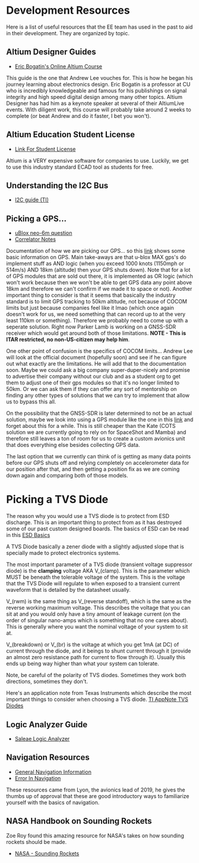 # Development Resources

Here is a list of useful resources that the EE team has used in the past to aid in their development. They are organized by topic.

## Altium Designer Guides
- [Eric Bogatin's Online Altium Course](https://sites.google.com/colorado.edu/practicalpcbdesignmanufacture/erics-altium-workshop)

This guide is the one that Andrew Lee vouches for. This is how he began his journey learning about electronics design. Eric Bogatin is a professor at CU who is incredibly knowledgeable and famous for his publishings on signal integrity and high speed digital design among many other topics. Altium Designer has had him as a keynote speaker at several of their AltiumLive events. With diligent work, this course will probably take around 2 weeks to complete (or beat Andrew and do it faster, I bet you won't). 


## Altium Education Student License
- [Link For Student License](https://www.altium.com/education/student-licenses)

Altium is a VERY expensive software for companies to use. Luckily, we get to use this industry standard ECAD tool as students for free.

## Understanding the I2C Bus
- [I2C guide (TI)](https://www.ti.com/lit/an/slva704/slva704.pdf?ts=1652533258322&ref_url=https%253A%252F%252Fwww.ti.com%252Fproduct%252FTCA9555%253Futm_source%253Dgoogle%2526utm_medium%253Dcpc%2526utm_campaign%253Dasc-int-null-prodfolderdynamic-cpc-pf-google-wwe%2526utm_content%253Dprodfolddynamic%2526ds_k%253DDYNAMIC%2BSEARCH%2BADS%2526DCM%253Dyes%2526gclid%253DCj0KCQjwpv2TBhDoARIsALBnVnk8O5KMyhALKIDlnBGjJ7HfEqzObzi_JllaoqqcZwmt-ouwSHQ_jfIaAliSEALw_wcB%2526gclsrc%253Daw.ds#:~:text=Reading%20From%20a%20Slave%20On%20The%20I2C%20Bus&text=This%20is%20done%20by%20the,it%20wishes%20to%20read%20from.)

## Picking a GPS...
- [uBlox neo-6m question](https://portal.u-blox.com/s/question/0D52p00009NRvHoCAL/neo6mv2-as-rocket-tracker)
- [Correlator Notes](https://www.e-education.psu.edu/geog862/node/1756)

Documentation of how we are picking our GPS... so this [link](https://shop.bigredbee.com/blogs/news/high-altitude-gps-operation) shows some basic information on GPS. Main take-aways are that u-blox MAX gps's do implement stuff as AND logic (when you exceed 1000 knots (1150mph or 514m/s) AND 18km (altitude) then your GPS shuts down). Note that for a lot of GPS modules that are sold out there, it is implemented as OR logic (which won't work because then we won't be able to get GPS data any point above 18km and therefore we can't confirm if we made it to space or not). Another important thing to consider is that it seems that basically the industry standard is to limit GPS tracking to 50km altitude, not because of COCOM limits but just because companies feel like it lmao (which once again doesn't work for us, we need something that can record up to at the very least 110km or something). Therefore we probably need to come up with a seperate solution. Right now Parker Lamb is working on a GNSS-SDR receiver which would get around both of those limitations. **NOTE - This is ITAR restricted, no non-US-citizen may help him**. 

One other point of confusion is the specifics of COCOM limits... Andrew Lee will look at the official document (hopefully soon) and see if he can figure out what exactly are the limitations. He will add that to the documentation soon. Maybe we could ask a big company super-duper-nicely and promise to advertise their company without our club and as a student org to get them to adjust one of their gps modules so that it's no longer limited to 50km. Or we can ask them if they can offer any sort of mentorship on finding any other types of solutions that we can try to implement that allow us to bypass this all. 

On the possibility that the GNSS-SDR is later determined to not be an actual solution, maybe we look into using a GPS module like the one in this [link](https://www.highaltitudescience.com/products/eagle-flight-computer) and forget about this for a while. This is still cheaper than the Kate (COTS solution we are currently going to rely on for SpaceShot and Mamba) and therefore still leaves a ton of room for us to create a custom avionics unit that does everything else besides collecting GPS data. 

The last option that we currently can think of is getting as many data points before our GPS shuts off and relying completely on accelerometer data for our position after that, and then getting a position fix as we are coming down again and comparing both of those models.

# Picking a TVS Diode

The reason why you would use a TVS diode is to protect from ESD discharge. This is an important thing to protect from as it has destroyed some of our past custom designed boards. The basics of ESD can be read in this [ESD Basics](hardware_appnotesORresources/esdbasics.pdf)

A TVS Diode basically a zener diode with a slightly adjusted slope that is specially made to protect electronics systems.

The most important parameter of a TVS diode (transient voltage suppressor diode) is the **clamping** voltage AKA V_(clamp). This is the parameter which MUST be beneath the tolerable voltage of the system. This is the voltage that the TVS Diode will regulate to when exposed to a transient current waveform that is detailed by the datasheet usually.

V_(rwm) is the same thing as V_(reverse standoff), which is the same as the reverse working maximum voltage. This describes the voltage that you can sit at and you would only have a tiny amount of leakage current (on the order of singular nano-amps which is something that no one cares about). This is generally where you want the nominal voltage of your system to sit at.

V_(breakdown) or V_(br) is the voltage at which you get 1mA (at DC) of current through the diode, and it beings to shunt current through it (provide an almost zero resistance path for current to flow through it). Usually this ends up being way higher than what your system can tolerate. 

Note, be careful of the polarity of TVS diodes. Sometimes they work both directions, sometimes they don't.


Here's an application note from Texas Instruments which describe the most important things to consider when choosing a TVS diode. 
[TI AppNote TVS Diodes](hardware_appnotesORresources/tvsdiode.pdf)

## Logic Analyzer Guide
- [Saleae Logic Analyzer](http://downloads.saleae.com/Saleae+Users+Guide.pdf)

## Navigation Resources
- [General Navigation Information](https://arxiv.org/pdf/1711.02508.pdf)
- [Error In Navigation](https://www.cl.cam.ac.uk/techreports/UCAM-CL-TR-696.pdf)

These resources came from Lyon, the avionics lead of 2019, he gives the thumbs up of approval that these are good introductory ways to familiarize yourself with the basics of navigation.

## NASA Handbook on Sounding Rockets

Zoe Roy found this amazing resource for NASA's takes on how sounding rockets should be made.

- [NASA - Sounding Rockets](hardware_appnotesORresources/nasa_soundingrockets.pdf)